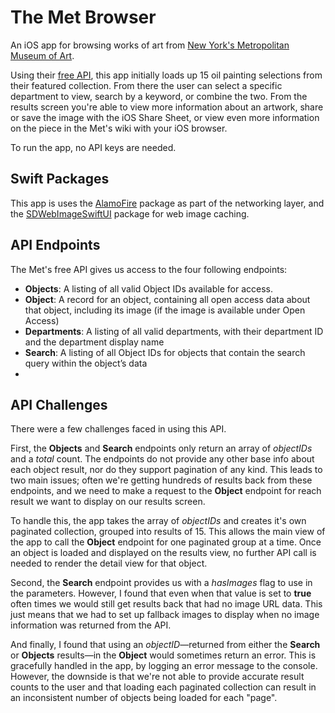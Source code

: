 # The Met Browser

An iOS app for browsing works of art from [New York's Metropolitan Museum of Art](https://www.metmuseum.org).

Using their [free API](https://metmuseum.github.io), this app initially loads up 15 oil painting selections from their featured collection. From there the user can select a specific department to view, search by a keyword, or combine the two. From the results screen you're able to view more information about an artwork, share or save the image with the iOS Share Sheet, or view even more information on the piece in the Met's wiki with your iOS browser. 

To run the app, no API keys are needed.

## Swift Packages

This app is uses the [AlamoFire](https://github.com/Alamofire/Alamofire) package as part of the networking layer, and the [SDWebImageSwiftUI](https://github.com/SDWebImage/SDWebImageSwiftUI) package for web image caching.

## API Endpoints

The Met's free API gives us access to the four following endpoints:

- **Objects**: A listing of all valid Object IDs available for access.
- **Object**: A record for an object, containing all open access data about that object, including its image (if the image is available under Open Access)
- **Departments**: A listing of all valid departments, with their department ID and the department display name
- **Search**: A listing of all Object IDs for objects that contain the search query within the object’s data
- 
## API Challenges

There were a few challenges faced in using this API.

First, the **Objects** and **Search** endpoints only return an array of *objectIDs* and a *total* count. The endpoints do not provide any other base info about each object result, nor do they support pagination of any kind. This leads to two main issues; often we're getting hundreds of results back from these endpoints, and we need to make a request to the **Object** endpoint for reach result we want to display on our results screen.

To handle this, the app takes the array of *objectIDs* and creates it's own paginated collection, grouped into results of 15. This allows the main view of the app to call the **Object** endpoint for one paginated group at a time. Once an object is loaded and displayed on the results view, no further API call is needed to render the detail view for that object.

Second, the **Search** endpoint provides us with a *hasImages* flag to use in the parameters. However, I found that even when that value is set to **true** often times we would still get results back that had no image URL data. This just means that we had to set up fallback images to display when no image information was returned from the API.

And finally, I found that using an *objectID*—returned from either the **Search** or **Objects** results—in the **Object** would sometimes return an error. This is gracefully handled in the app, by logging an error message to the console. However, the downside is that we're not able to provide accurate result counts to the user and that loading each paginated collection can result in an inconsistent number of objects being loaded for each "page".
